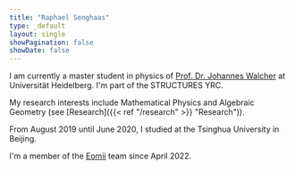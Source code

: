 ```yaml
---
title: "Raphael Senghaas"
type: _default
layout: single
showPagination: false
showDate: false
---
```


I am currently a master student in physics of [Prof. Dr. Johannes Walcher](https://www.mathi.uni-heidelberg.de/~walcher/) at Universität Heidelberg.
I'm part of the STRUCTURES YRC.

My research interests include Mathematical Physics and Algebraic Geometry (see [Research]({{< ref "/research" >}} "Research")).

From August 2019 until June 2020, I studied at the Tsinghua University in Beijing.

I'm a member of the [Eomii](https://www.eomii.org/) team since April 2022. 
